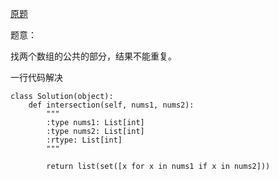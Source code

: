 [原题](https://leetcode.com/problems/intersection-of-two-arrays/)

题意：

找两个数组的公共的部分，结果不能重复。


一行代码解决

```
class Solution(object):
    def intersection(self, nums1, nums2):
        """
        :type nums1: List[int]
        :type nums2: List[int]
        :rtype: List[int]
        """
       
        return list(set([x for x in nums1 if x in nums2]))
        
```